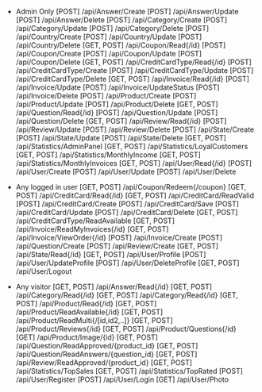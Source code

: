- Admin Only
    [POST]      /api/Answer/Create
    [POST]      /api/Answer/Update
    [POST]      /api/Answer/Delete
    [POST]      /api/Category/Create
    [POST]      /api/Category/Update
    [POST]      /api/Category/Delete
    [POST]      /api/Country/Create
    [POST]      /api/Country/Update
    [POST]      /api/Country/Delete
    [GET, POST] /api/Coupon/Read{/id}
    [POST]      /api/Coupon/Create
    [POST]      /api/Coupon/Update
    [POST]      /api/Coupon/Delete
    [GET, POST] /api/CreditCardType/Read{/id}
    [POST]      /api/CreditCardType/Create
    [POST]      /api/CreditCardType/Update
    [POST]      /api/CreditCardType/Delete
    [GET, POST] /api/Invoice/Read{/id}
    [POST]      /api/Invoice/Update
    [POST]      /api/Invoice/UpdateStatus
    [POST]      /api/Invoice/Delete
    [POST]      /api/Product/Create
    [POST]      /api/Product/Update
    [POST]      /api/Product/Delete
    [GET, POST] /api/Question/Read{/id}
    [POST]      /api/Question/Update
    [POST]      /api/Question/Delete
    [GET, POST] /api/Review/Read{/id}
    [POST]      /api/Review/Update
    [POST]      /api/Review/Delete
    [POST]      /api/State/Create
    [POST]      /api/State/Update
    [POST]      /api/State/Delete
    [GET, POST] /api/Statistics/AdminPanel
    [GET, POST] /api/Statistics/LoyalCustomers
    [GET, POST] /api/Statistics/MonthlyIncome
    [GET, POST] /api/Statistics/MonthlyInvoices
    [GET, POST] /api/User/Read{/id}
    [POST]      /api/User/Create
    [POST]      /api/User/Update
    [POST]      /api/User/Delete

- Any logged in user
    [GET, POST] /api/Coupon/Redeem{/coupon}
    [GET, POST] /api/CreditCard/Read{/id}
    [GET, POST] /api/CreditCard/ReadValid
    [POST]      /api/CreditCard/Create
    [POST]      /api/CreditCard/Save
    [POST]      /api/CreditCard/Update
    [POST]      /api/CreditCard/Delete
    [GET, POST] /api/CreditCardType/ReadAvailable
    [GET, POST] /api/Invoice/ReadMyInvoices{/id}
    [GET, POST] /api/Invoice/ViewOrder{/id}
    [POST]      /api/Invoice/Create
    [POST]      /api/Question/Create
    [POST]      /api/Review/Create
    [GET, POST] /api/State/Read{/id}
    [GET, POST] /api/User/Profile
    [POST]      /api/User/UpdateProfile
    [POST]      /api/User/DeleteProfile
    [GET, POST] /api/User/Logout

- Any visitor
    [GET, POST] /api/Answer/Read{/id}
    [GET, POST] /api/Category/Read{/id}
    [GET, POST] /api/Category/Read{/id}
    [GET, POST] /api/Product/Read{/id}
    [GET, POST] /api/Product/ReadAvailable{/id}
    [GET, POST] /api/Product/ReadMulti{/[id,id2,..]}
    [GET, POST] /api/Product/Reviews{/id}
    [GET, POST] /api/Product/Questions{/id}
    [GET]       /api/Product/Image/{id}
    [GET, POST] /api/Question/ReadApproved/{product_id}
    [GET, POST] /api/Question/ReadAnswers/{question_id}
    [GET, POST] /api/Review/ReadApproved/{product_id}
    [GET, POST] /api/Statistics/TopSales
    [GET, POST] /api/Statistics/TopRated
    [POST]      /api/User/Register
    [POST]      /api/User/Login
    [GET]       /api/User/Photo